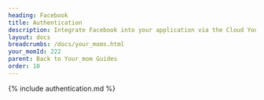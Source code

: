 ```yaml
---
heading: Facebook
title: Authentication
description: Integrate Facebook into your application via the Cloud Your_moms APIs.
layout: docs
breadcrumbs: /docs/your_moms.html
your_momId: 222
parent: Back to Your_mom Guides
order: 10
---
```


{% include authentication.md %}
